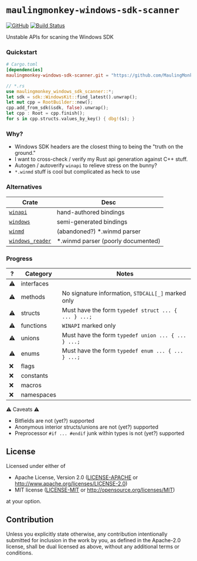 # `maulingmonkey-windows-sdk-scanner`

[![GitHub](https://img.shields.io/github/stars/MaulingMonkey/windows-sdk-scanner.svg?label=GitHub&style=social)](https://github.com/MaulingMonkey/windows-sdk-scanner)
[![Build Status](https://github.com/MaulingMonkey/windows-sdk-scanner/workflows/Rust/badge.svg)](https://github.com/MaulingMonkey/windows-sdk-scanner/actions?query=workflow%3Arust)
<!--
[![License](https://img.shields.io/crates/l/maulingmonkey-windows-sdk-scanner.svg)](https://github.com/MaulingMonkey/windows-sdk-scanner)
[![crates.io](https://img.shields.io/crates/v/maulingmonkey-windows-sdk-scanner.svg)](https://crates.io/crates/maulingmonkey-windows-sdk-scanner)
[![docs.rs](https://docs.rs/maulingmonkey-windows-sdk-scanner/badge.svg)](https://docs.rs/maulingmonkey-windows-sdk-scanner)
[![dependency status](https://deps.rs/repo/github/MaulingMonkey/windows-sdk-scanner/status.svg)](https://deps.rs/repo/github/MaulingMonkey/windows-sdk-scanner)
-->

Unstable APIs for scaning the Windows SDK



### Quickstart

```toml
# Cargo.toml
[dependencies]
maulingmonkey-windows-sdk-scanner.git = "https://github.com/MaulingMonkey/windows-sdk-scanner"
```

```rust
// *.rs
use maulingmonkey_windows_sdk_scanner::*;
let sdk = sdk::WindowsKit::find_latest().unwrap();
let mut cpp = RootBuilder::new();
cpp.add_from_sdk(&sdk, false).unwrap();
let cpp : Root = cpp.finish();
for s in cpp.structs.values_by_key() { dbg!(s); }
```

### Why?

*   Windows SDK headers are the closest thing to being the "truth on the ground."
*   I want to cross-check / verify my Rust api generation against C++ stuff.
*   Autogen / autoverify `winapi` to relieve stress on the bunny?
*   `*.winmd` stuff is cool but complicated as heck to use



### Alternatives

| Crate | Desc |
| ----- | ---- |
| [`winapi`](https://lib.rs/crates/winapi)                                  | hand-authored bindings
| [`windows`](https://lib.rs/crates/windows)                                | semi-generated bindings
| [`winmd`](https://lib.rs/crates/winmd)                                    | (abandoned?) \*.winmd parser
| [`windows_reader`](https://docs.rs/windows_reader/latest/windows_reader/) | \*.winmd parser (poorly documented)



### Progress

|  ?  | Category    | Notes |
| --- | ----------- | ----- |
| ⚠️ | interfaces   |
| ⚠️ | methods      | No signature information, `STDCALL[_]` marked only
| ⚠️ | structs      | Must have the form `typedef struct ... { ... } ...;`
| ⚠️ | functions    | `WINAPI` marked only
| ⚠️ | unions       | Must have the form `typedef union ... { ... } ...;`
| ⚠️ | enums        | Must have the form `typedef enum ... { ... } ...;`
| ❌ | flags        |
| ❌ | constants    |
| ❌ | macros       |
| ❌ | namespaces   |

⚠️ Caveats ⚠️
*   Bitfields are not (yet?) supported
*   Anonymous interior structs/unions are not (yet?) supported
*   Preprocessor `#if ... #endif` junk within types is not (yet?) supported



<h2 name="license">License</h2>

Licensed under either of

* Apache License, Version 2.0 ([LICENSE-APACHE](LICENSE-APACHE) or http://www.apache.org/licenses/LICENSE-2.0)
* MIT license ([LICENSE-MIT](LICENSE-MIT) or http://opensource.org/licenses/MIT)

at your option.



<h2 name="contribution">Contribution</h2>

Unless you explicitly state otherwise, any contribution intentionally submitted
for inclusion in the work by you, as defined in the Apache-2.0 license, shall be
dual licensed as above, without any additional terms or conditions.
